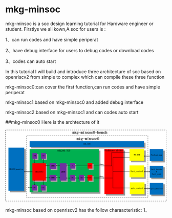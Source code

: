 # mkg-minsoc
mkg-minsoc is a soc design learning tutorial for Hardware engineer or student.
Firstlys we all kown,A soc for users is :
  
  1、can run codes and have simple periperat

  2、have debug interface for users to debug codes or download codes

  3、codes can auto start 

In this tutorial I will build and introduce three architecture of soc based on openriscv2 from simple to complex which can compile these three function

  mkg-minsoc0:can cover the first function,can run codes and have simple periperat

  mkg-minsoc1:based on mkg-minsoc0 and added debug interface

  mkg-minsoc2:based on mkg-minsoc1 and can codes auto start 

##mkg-minsoc0
Here is the archtecture of it

![image](https://github.com/lx324310/mkg-minsoc/blob/master/doc/mkg-minsoc0.png)








mkg-minsoc based on openriscv2 has the follow charaacteristic:
1、
